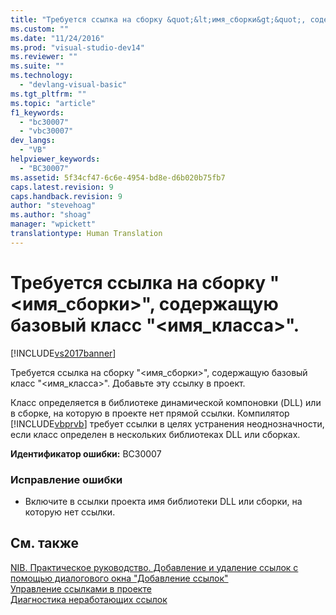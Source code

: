 ```yaml
---
title: "Требуется ссылка на сборку &quot;&lt;имя_сборки&gt;&quot;, содержащую базовый класс &quot;&lt;имя_класса&gt;&quot;. | Microsoft Docs"
ms.custom: ""
ms.date: "11/24/2016"
ms.prod: "visual-studio-dev14"
ms.reviewer: ""
ms.suite: ""
ms.technology: 
  - "devlang-visual-basic"
ms.tgt_pltfrm: ""
ms.topic: "article"
f1_keywords: 
  - "bc30007"
  - "vbc30007"
dev_langs: 
  - "VB"
helpviewer_keywords: 
  - "BC30007"
ms.assetid: 5f34cf47-6c6e-4954-bd8e-d6b020b75fb7
caps.latest.revision: 9
caps.handback.revision: 9
author: "stevehoag"
ms.author: "shoag"
manager: "wpickett"
translationtype: Human Translation
---
```

# Требуется ссылка на сборку &quot;&lt;имя_сборки&gt;&quot;, содержащую базовый класс &quot;&lt;имя_класса&gt;&quot;.
[!INCLUDE[vs2017banner](../../../csharp/includes/vs2017banner.md)]

Требуется ссылка на сборку "\<имя\_сборки\>", содержащую базовый класс "\<имя\_класса\>". Добавьте эту ссылку в проект.  
  
 Класс определяется в библиотеке динамической компоновки \(DLL\) или в сборке, на которую в проекте нет прямой ссылки. Компилятор [!INCLUDE[vbprvb](../../../csharp/programming-guide/concepts/linq/includes/vbprvb_md.md)] требует ссылки в целях устранения неоднозначности, если класс определен в нескольких библиотеках DLL или сборках.  
  
 **Идентификатор ошибки:** BC30007  
  
### Исправление ошибки  
  
-   Включите в ссылки проекта имя библиотеки DLL или сборки, на которую нет ссылки.  
  
## См. также  
 [NIB. Практическое руководство. Добавление и удаление ссылок с помощью диалогового окна "Добавление ссылок"](http://msdn.microsoft.com/ru-ru/3bd75d61-f00c-47c0-86a2-dd1f20e231c9)   
 [Управление ссылками в проекте](/visual-studio/ide/managing-references-in-a-project)   
 [Диагностика неработающих ссылок](/visual-studio/ide/troubleshooting-broken-references)